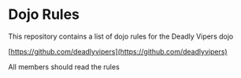 Dojo Rules
==========

This repository contains a list of dojo rules for the Deadly Vipers dojo

[https://github.com/deadlyvipers](https://github.com/deadlyvipers)

All members should read the rules

